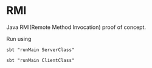 # RMI

Java RMI(Remote Method Invocation) proof of concept.

Run using 

`sbt "runMain ServerClass"`

`sbt "runMain ClientClass"`
